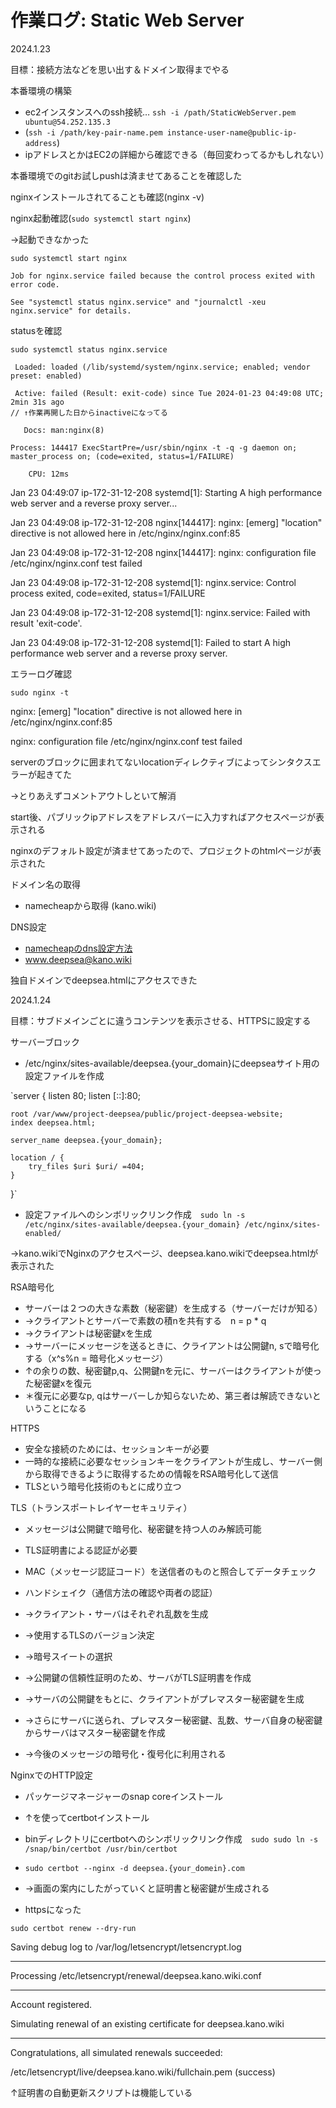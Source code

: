 # 作業ログ: Static Web Server

2024.1.23

目標：接続方法などを思い出す＆ドメイン取得までやる

本番環境の構築

- ec2インスタンスへのssh接続… `ssh -i /path/StaticWebServer.pem ubuntu@54.252.135.3`
- (`ssh -i /path/key-pair-name.pem instance-user-name@public-ip-address`)
- ipアドレスとかはEC2の詳細から確認できる（毎回変わってるかもしれない）

本番環境でのgitお試しpushは済ませてあることを確認した

nginxインストールされてることも確認(nginx -v)

nginx起動確認(`sudo systemctl start nginx`)

→起動できなかった

`sudo systemctl start nginx`

`Job for nginx.service failed because the control process exited with error code.`

`See "systemctl status nginx.service" and "journalctl -xeu nginx.service" for details.`

statusを確認

`sudo systemctl status nginx.service`

```
 Loaded: loaded (/lib/systemd/system/nginx.service; enabled; vendor preset: enabled)

 Active: failed (Result: exit-code) since Tue 2024-01-23 04:49:08 UTC; 2min 31s ago
// ↑作業再開した日からinactiveになってる

   Docs: man:nginx(8)

Process: 144417 ExecStartPre=/usr/sbin/nginx -t -q -g daemon on; master_process on; (code=exited, status=1/FAILURE)

    CPU: 12ms

```

Jan 23 04:49:07 ip-172-31-12-208 systemd[1]: Starting A high performance web server and a reverse proxy server...

Jan 23 04:49:08 ip-172-31-12-208 nginx[144417]: nginx: [emerg] "location" directive is not allowed here in /etc/nginx/nginx.conf:85

Jan 23 04:49:08 ip-172-31-12-208 nginx[144417]: nginx: configuration file /etc/nginx/nginx.conf test failed

Jan 23 04:49:08 ip-172-31-12-208 systemd[1]: nginx.service: Control process exited, code=exited, status=1/FAILURE

Jan 23 04:49:08 ip-172-31-12-208 systemd[1]: nginx.service: Failed with result 'exit-code'.

Jan 23 04:49:08 ip-172-31-12-208 systemd[1]: Failed to start A high performance web server and a reverse proxy server.

エラーログ確認

`sudo nginx -t` 

nginx: [emerg] "location" directive is not allowed here in /etc/nginx/nginx.conf:85

nginx: configuration file /etc/nginx/nginx.conf test failed

serverのブロックに囲まれてないlocationディレクティブによってシンタクスエラーが起きてた

→とりあえずコメントアウトしといて解消

start後、パブリックipアドレスをアドレスバーに入力すればアクセスページが表示される

nginxのデフォルト設定が済ませてあったので、プロジェクトのhtmlページが表示された

ドメイン名の取得

- namecheapから取得 (kano.wiki)

DNS設定

- [namecheapのdns設定方法](https://www.namecheap.com/support/knowledgebase/article.aspx/434/2237/how-do-i-set-up-host-records-for-a-domain/)
- www.deepsea@kano.wiki

独自ドメインでdeepsea.htmlにアクセスできた

2024.1.24

目標：サブドメインごとに違うコンテンツを表示させる、HTTPSに設定する

サーバーブロック

- /etc/nginx/sites-available/deepsea.{your_domain}にdeepseaサイト用の設定ファイルを作成

`server {
    listen 80;
    listen [::]:80;

    root /var/www/project-deepsea/public/project-deepsea-website;
    index deepsea.html;

    server_name deepsea.{your_domain};

    location / {
        try_files $uri $uri/ =404;
    }
}`

- 設定ファイルへのシンボリックリンク作成　`sudo ln -s /etc/nginx/sites-available/deepsea.{your_domain} /etc/nginx/sites-enabled/`

→kano.wikiでNginxのアクセスページ、deepsea.kano.wikiでdeepsea.htmlが表示された

RSA暗号化

- サーバーは２つの大きな素数（秘密鍵）を生成する（サーバーだけが知る）
- →クライアントとサーバーで素数の積nを共有する　n = p * q
- →クライアントは秘密鍵xを生成
- →サーバーにメッセージを送るときに、クライアントは公開鍵n, sで暗号化する（x^s%n = 暗号化メッセージ）
- ↑の余りの数、秘密鍵p,q、公開鍵nを元に、サーバーはクライアントが使った秘密鍵xを復元
- ＊復元に必要なp, qはサーバーしか知らないため、第三者は解読できないということになる

HTTPS

- 安全な接続のためには、セッションキーが必要
- 一時的な接続に必要なセッションキーをクライアントが生成し、サーバー側から取得できるように取得するための情報をRSA暗号化して送信
- TLSという暗号化技術のもとに成り立つ

TLS（トランスポートレイヤーセキュリティ）

- メッセージは公開鍵で暗号化、秘密鍵を持つ人のみ解読可能
- TLS証明書による認証が必要
- MAC（メッセージ認証コード）を送信者のものと照合してデータチェック

- ハンドシェイク（通信方法の確認や両者の認証）
- →クライアント・サーバはそれぞれ乱数を生成
- →使用するTLSのバージョン決定
- →暗号スイートの選択
- →公開鍵の信頼性証明のため、サーバがTLS証明書を作成
- →サーバの公開鍵をもとに、クライアントがプレマスター秘密鍵を生成
- →さらにサーバに送られ、プレマスター秘密鍵、乱数、サーバ自身の秘密鍵からサーバはマスター秘密鍵を作成
- →今後のメッセージの暗号化・復号化に利用される

NginxでのHTTP設定

- パッケージマネージャーのsnap coreインストール
- ↑を使ってcertbotインストール
- binディレクトリにcertbotへのシンボリックリンク作成　`sudo sudo ln -s /snap/bin/certbot /usr/bin/certbot`

- `sudo certbot --nginx -d deepsea.{your_domein}.com`
- →画面の案内にしたがっていくと証明書と秘密鍵が生成される
- httpsになった

`sudo certbot renew --dry-run`

Saving debug log to /var/log/letsencrypt/letsencrypt.log

---

Processing /etc/letsencrypt/renewal/deepsea.kano.wiki.conf

---

Account registered.

Simulating renewal of an existing certificate for deepsea.kano.wiki

---

Congratulations, all simulated renewals succeeded:

/etc/letsencrypt/live/deepsea.kano.wiki/fullchain.pem (success)

↑証明書の自動更新スクリプトは機能している
